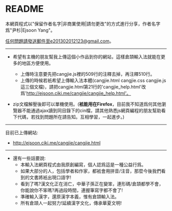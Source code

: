 README
=========
本網頁程式以"保留作者名字|非商業使用|請勿更改"的方式進行分享，作者名字爲"尹杉|Ejsoon Yang"。  

任何問題請發送郵件至e201302012123@gmail.com。  


---
* 希望有主機的朋友幫我上傳這個小作品到你的網站，這樣倉頡輸入法就能在更多的地區方便使用。
    * 上傳時注意要先把cangjie.js裡的509行的注釋去掉，再注釋510行。
    * 上傳的時候若衹希望上傳輸入法本體(cangjie.html cangjie.css cangjie.js這三個文檔)，請把cangjie.html第21行的'cangjie_help.html'改爲'http://ejsoon.ciki.me/cangjie/cangjie_help.html'。

* zip文檔解壓後即可以單機使用。(**衹能用在Firefox**，目前我不知道爲何其他瀏覽器不能通過ajax讀到同目錄下的cin檔，請其他熟悉js網頁編程的朋友幫助看下代碼，若找到問題所在請告知。互相學習，一起進步。)

---
目前已上傳網站:  
* http://ejsoon.ciki.me/cangjie/cangjie.html 



---
* 還有一些話要說:
    * 本輸入法網頁程式由我原創編寫，個人認爲這是一種公益行爲。
    * 如果大部分的人，包括學者和作家，都衹會用拼音/注音，那麼今後我們看到的文書將衹出現口語字!
    * 看到了嗎?漢文化正在消亡，中華子孫正在變笨，連形碼/倉頡都學不會，你能說你不笨嗎?再過段時間，連握筆寫字都不會了!
    * 準確輸入漢字，還原漢字本義，惟有倉頡輸入法。
    * 所有倉頡人一起努力!延續漢字文化，傳承華夏文明!

